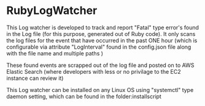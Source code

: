 # RubyLogWatcher

This Log watcher is developed to track and report "Fatal" type error's found in the Log file (for this purpose, generated out of Ruby code). 
It only scans the log files for the event that have occurred in the past ONE hour (which is configurable via attribute "LogInterval" found in the config.json file along with the file name and multiple paths )

These found events are scrapped out of the log file and posted on to AWS Elastic Search (where developers with less or no privilage to the EC2 instance can review it) 

This Log watcher can be installed on any Linux OS
using "systemctl" type daemon setting,  which can be found in the folder:installscript
